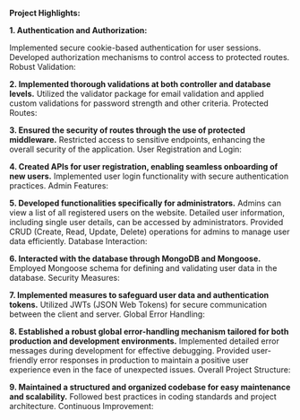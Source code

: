 **Project Highlights:**

**1. Authentication and Authorization:**

Implemented secure cookie-based authentication for user sessions.
Developed authorization mechanisms to control access to protected routes.
Robust Validation:

**2. Implemented thorough validations at both controller and database levels.**
Utilized the validator package for email validation and applied custom validations for password strength and other criteria.
Protected Routes:

**3. Ensured the security of routes through the use of protected middleware.**
Restricted access to sensitive endpoints, enhancing the overall security of the application.
User Registration and Login:

**4. Created APIs for user registration, enabling seamless onboarding of new users.**
Implemented user login functionality with secure authentication practices.
Admin Features:

**5. Developed functionalities specifically for administrators.**
Admins can view a list of all registered users on the website.
Detailed user information, including single user details, can be accessed by administrators.
Provided CRUD (Create, Read, Update, Delete) operations for admins to manage user data efficiently.
Database Interaction:

**6. Interacted with the database through MongoDB and Mongoose.**
Employed Mongoose schema for defining and validating user data in the database.
Security Measures:

**7. Implemented measures to safeguard user data and authentication tokens.**
Utilized JWTs (JSON Web Tokens) for secure communication between the client and server.
Global Error Handling:

**8. Established a robust global error-handling mechanism tailored for both production and development environments.**
Implemented detailed error messages during development for effective debugging.
Provided user-friendly error responses in production to maintain a positive user experience even in the face of unexpected issues.
Overall Project Structure:

**9. Maintained a structured and organized codebase for easy maintenance and scalability.**
Followed best practices in coding standards and project architecture.
Continuous Improvement:



